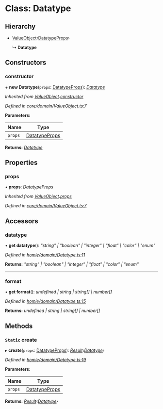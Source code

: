 # Class: Datatype

## Hierarchy

* [ValueObject](valueobject.md)‹[DatatypeProps](../interfaces/datatypeprops.md)›

  ↳ **Datatype**

## Constructors

###  constructor

\+ **new Datatype**(`props`: [DatatypeProps](../interfaces/datatypeprops.md)): *[Datatype](datatype.md)*

*Inherited from [ValueObject](valueobject.md).[constructor](valueobject.md#constructor)*

*Defined in [core/domain/ValueObject.ts:7](https://github.com/AlejandroHerr/homieiot.ts/blob/188cbb7/src/core/domain/ValueObject.ts#L7)*

**Parameters:**

Name | Type |
------ | ------ |
`props` | [DatatypeProps](../interfaces/datatypeprops.md) |

**Returns:** *[Datatype](datatype.md)*

## Properties

###  props

• **props**: *[DatatypeProps](../interfaces/datatypeprops.md)*

*Inherited from [ValueObject](valueobject.md).[props](valueobject.md#props)*

*Defined in [core/domain/ValueObject.ts:7](https://github.com/AlejandroHerr/homieiot.ts/blob/188cbb7/src/core/domain/ValueObject.ts#L7)*

## Accessors

###  datatype

• **get datatype**(): *"string" | "boolean" | "integer" | "float" | "color" | "enum"*

*Defined in [homie/domain/Datatype.ts:11](https://github.com/AlejandroHerr/homieiot.ts/blob/188cbb7/src/homie/domain/Datatype.ts#L11)*

**Returns:** *"string" | "boolean" | "integer" | "float" | "color" | "enum"*

___

###  format

• **get format**(): *undefined | string | string[] | number[]*

*Defined in [homie/domain/Datatype.ts:15](https://github.com/AlejandroHerr/homieiot.ts/blob/188cbb7/src/homie/domain/Datatype.ts#L15)*

**Returns:** *undefined | string | string[] | number[]*

## Methods

### `Static` create

▸ **create**(`props`: [DatatypeProps](../interfaces/datatypeprops.md)): *[Result](result.md)‹[Datatype](datatype.md)›*

*Defined in [homie/domain/Datatype.ts:19](https://github.com/AlejandroHerr/homieiot.ts/blob/188cbb7/src/homie/domain/Datatype.ts#L19)*

**Parameters:**

Name | Type |
------ | ------ |
`props` | [DatatypeProps](../interfaces/datatypeprops.md) |

**Returns:** *[Result](result.md)‹[Datatype](datatype.md)›*
